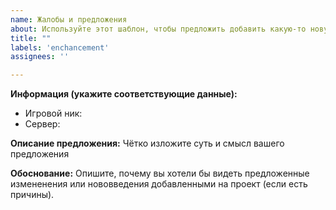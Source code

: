 ```yaml
---
name: Жалобы и предложения
about: Используйте этот шаблон, чтобы предложить добавить какую-то новую фичу или изменить существующие
title: ""
labels: 'enchancement'
assignees: ''

---
```

<!-- Репорты не соответствующие нашим шаблонам не будут рассматриваться! -->

**Информация (укажите соответствующие данные):**
 - Игровой ник: 
 - Сервер:
 
**Описание предложения:**
Чётко изложите суть и смысл вашего предложения

**Обоснование:**
Опишите, почему вы хотели бы видеть предложенные измененения или нововведения добавленными на проект (если есть причины).
